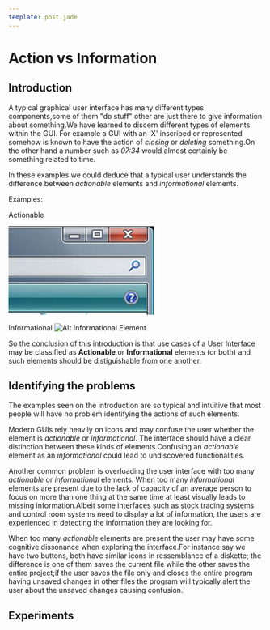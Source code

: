 ```yaml
---
template: post.jade
---
```

Action vs Information
=====================

Introduction
------------

A typical graphical user interface has many different types components,some of them "do stuff"
other are just there to give information about something.We have learned to discern different
types of elements within the GUI.
For example a GUI with an 'X' inscribed or represented somehow is known to have the action of
*closing* or *deleting* something.On the other hand a number such as *07:34* would almost certainly
be something related to time.

In these examples we could deduce that a typical user understands the difference between *actionable*
elements and *informational* elements.

Examples:

Actionable

![Alt Actionable Elements](/imgs/p1_actionable.jpeg)

Informational
![Alt Informational Element](imgs/)

So the conclusion of this introduction is that use cases of a User Interface
may be classified as **Actionable** or **Informational** elements (or both) and such elements should
 be distiguishable from one another.

Identifying the problems
-----------------------

The examples seen on the introduction are so typical and intuitive that most people will have no
problem identifying the actions of such elements.

Modern GUIs rely heavily on icons and may confuse the user whether the element is *actionable* or *informational*.
The interface should have a clear distinction between these kinds of elements.Confusing an *actionable* element as
an *informational* could lead to undiscovered functionalities.

Another common problem is overloading the user interface with too many *actionable* or *informational* elements.
When too many *informational* elements are present due to the lack of capacity of an average person to focus on more than one thing at the same time at least visually leads to missing information.Albeit some interfaces such as stock trading systems and control room systems need to display a lot of information, the users are experienced in detecting the information they are looking for.

When too many *actionable* elements are present the user may have some cognitive dissonance when exploring the interface.For instance say we have two buttons, both have similar icons in ressemblance of a diskette; the difference is one of them saves the current file while the other saves the entire project;if the user saves the file only and closes the entire program having unsaved changes in other files the program will typically alert the user about the unsaved changes causing confusion.




Experiments
-----------


